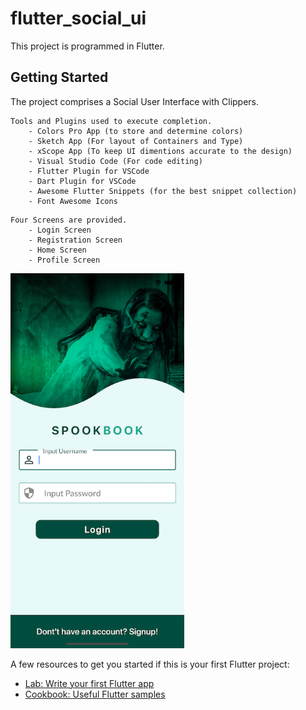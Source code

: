 # flutter_social_ui

This project is programmed in Flutter.

## Getting Started

The project comprises a Social User Interface with Clippers.
```
Tools and Plugins used to execute completion.
    - Colors Pro App (to store and determine colors)
    - Sketch App (For layout of Containers and Type)
    - xScope App (To keep UI dimentions accurate to the design)
    - Visual Studio Code (For code editing)
    - Flutter Plugin for VSCode
    - Dart Plugin for VSCode
    - Awesome Flutter Snippets (for the best snippet collection)
    - Font Awesome Icons
```

```
Four Screens are provided.
    - Login Screen
    - Registration Screen
    - Home Screen
    - Profile Screen
```

<img src="Screenshot1.png" height="600">

A few resources to get you started if this is your first Flutter project:

- [Lab: Write your first Flutter app](https://flutter.dev/docs/get-started/codelab)
- [Cookbook: Useful Flutter samples](https://flutter.dev/docs/cookbook)

